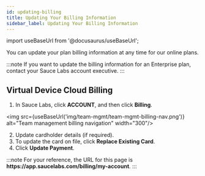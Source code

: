```yaml
---
id: updating-billing
title: Updating Your Billing Information
sidebar_label: Updating Your Billing Information
---
```


import useBaseUrl from '@docusaurus/useBaseUrl';

You can update your plan billing information at any time for our online plans.

:::note
If you want to update the billing information for an Enterprise plan, contact your Sauce Labs account executive.
:::

## Virtual Device Cloud Billing
1. In Sauce Labs, click **ACCOUNT**, and then click **Billing**.

<img src={useBaseUrl('img/team-mgmt/team-mgmt-billing-nav.png')} alt="Team management billing navigation" width="300"/>

2. Update cardholder details (if required).
3. To update the card on file, click **Replace Existing Card**.
4. Click **Update Payment**.

:::note
For your reference, the URL for this page is **https:<span></span>//app.saucelabs.com/billing/my-account**.
:::
